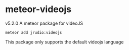 meteor-videojs
==============
v5.2.0
A meteor package for videoJS

    meteor add jrudio:videojs

This package only supports the default videojs language
